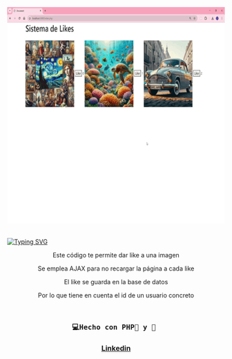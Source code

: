 <div id="header" align="center">
   <img src="videoLike.gif" width="900" height="500"/>
</div>
<br>

<a href="https://git.io/typing-svg"><img src="https://readme-typing-svg.demolab.com?font=Fira+Code&weight=600&size=30&duration=4000&pause=500&color=F75EAC&width=435&lines=%F0%9F%92%BBDar+like+a+imagen:%F0%9F%90%98;PHP,+Mysql,+AJAX" alt="Typing SVG" /></a>


<div id="badge" align="center">
  
<p>Este código te permite dar like a una imagen</p>
<p>Se emplea AJAX para no recargar la página a cada like</p>
<p>El like se guarda en la base de datos</p>
<p>Por lo que tiene en cuenta el id de un usuario concreto</p>
    
<div/>

</br>

  <h3  align="center">
    <pre>💻Hecho con PHP🐘 y 💝 </pre>
  <h3/>

  <a href="https://www.linkedin.com/in/emmily-santos-a6851327b?utm_source=share&utm_campaign=share_via&utm_content=profile&utm_medium=android_app">Linkedin</a>
